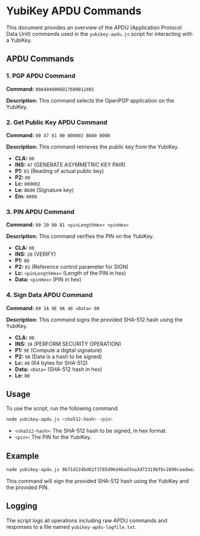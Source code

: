 # YubiKey APDU Commands

This document provides an overview of the APDU (Application Protocol Data Unit) commands used in the `yubikey-apdu.js` script for interacting with a YubiKey.

## APDU Commands

### 1. PGP APDU Command

**Command:** `00A4040006D27600012401`

**Description:** This command selects the OpenPGP application on the YubiKey.

### 2. Get Public Key APDU Command

**Command:** `00 47 81 00 000002 B600 0000`

**Description:** This command retrieves the public key from the YubiKey.

- **CLA:** `00`
- **INS:** `47` (GENERATE ASYMMETRIC KEY PAIR)
- **P1:** `81` (Reading of actual public key)
- **P2:** `00`
- **Lc:** `000002`
- **Le:** `B600` (Signature key)
- **Em:** `0000`

### 3. PIN APDU Command

**Command:** `00 20 00 81 <pinLengthHex> <pinHex>`

**Description:** This command verifies the PIN on the YubiKey.

- **CLA:** `00`
- **INS:** `20` (VERIFY)
- **P1:** `00`
- **P2:** `81` (Reference control parameter for SIGN)
- **Lc:** `<pinLengthHex>` (Length of the PIN in hex)
- **Data:** `<pinHex>` (PIN in hex)

### 4. Sign Data APDU Command

**Command:** `00 2A 9E 9A 40 <Data> 00`

**Description:** This command signs the provided SHA-512 hash using the YubiKey.

- **CLA:** `00`
- **INS:** `2A` (PERFORM SECURITY OPERATION)
- **P1:** `9E` (Compute a digital signature)
- **P2:** `9A` (Data is a hash to be signed)
- **Lc:** `40` (64 bytes for SHA-512)
- **Data:** `<Data>` (SHA-512 hash in hex)
- **Le:** `00`

## Usage

To use the script, run the following command:

```sh
node yubikey-apdu.js <sha512-hash> <pin>
```

- `<sha512-hash>`: The SHA-512 hash to be signed, in hex format.
- `<pin>`: The PIN for the YubiKey.

## Example

```sh
node yubikey-apdu.js 9b71d224bd62f3785d96d46ad3ea3d73319bfbc2890caadae2dff72519673ca72323c3d99ba5c11d7c7acc6e14b8c5da0c4663475c2e5c3adef46f73bcdec043 123456
```

This command will sign the provided SHA-512 hash using the YubiKey and the provided PIN.

## Logging

The script logs all operations including raw APDU commands and responses to a file named `yubikey-apdu-logfile.txt`.
